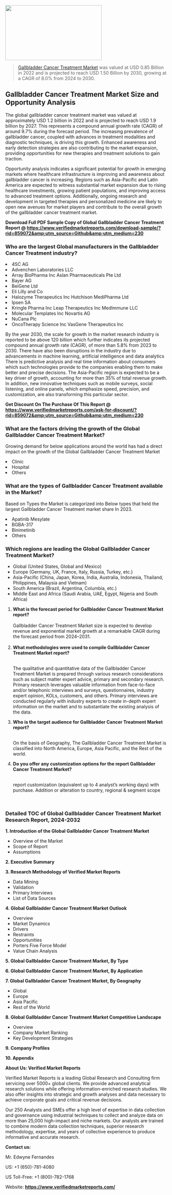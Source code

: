 <img src="https://ffe5etoiles.com/wp-content/uploads/2024/12/MST1-300x171.png" alt="" width="300" height="171" class="alignnone size-medium wp-image-20088" /><blockquote><p><p><a href="https://www.verifiedmarketreports.com/download-sample/?rid=859072&utm_source=Github&utm_medium=230" target="_blank">Gallbladder Cancer Treatment Market</a> was valued at USD 0.85 Billion in 2022 and is projected to reach USD 1.50 Billion by 2030, growing at a CAGR of 8.0% from 2024 to 2030.</p></blockquote><p><h2>Gallbladder Cancer Treatment Market Size and Opportunity Analysis</h2><p>The global gallbladder cancer treatment market was valued at approximately USD 1.2 billion in 2022 and is projected to reach USD 1.9 billion by 2027. This represents a compound annual growth rate (CAGR) of around 9.7% during the forecast period. The increasing prevalence of gallbladder cancer, coupled with advances in treatment modalities and diagnostic techniques, is driving this growth. Enhanced awareness and early detection strategies are also contributing to the market expansion, providing opportunities for new therapies and treatment solutions to gain traction.</p><p>Opportunity analysis indicates a significant potential for growth in emerging markets where healthcare infrastructure is improving and awareness about gallbladder cancer is increasing. Regions such as Asia-Pacific and Latin America are expected to witness substantial market expansion due to rising healthcare investments, growing patient populations, and improving access to advanced treatment options. Additionally, ongoing research and development in targeted therapies and personalized medicine are likely to open new avenues for market players and contribute to the overall growth of the gallbladder cancer treatment market.</p></p><p class=""><strong>Download Full PDF Sample Copy of Global Gallbladder Cancer Treatment Report @ <a href="https://www.verifiedmarketreports.com/download-sample/?rid=859072&amp;utm_source=Github&amp;utm_medium=230" target="_blank">https://www.verifiedmarketreports.com/download-sample/?rid=859072&amp;utm_source=Github&amp;utm_medium=230</a></strong></p><h3 id="" class="">Who are the largest Global manufacturers in the Gallbladder Cancer Treatment industry?</h3><p><li>4SC AG</li><li> Advenchen Laboratories LLC</li><li> Array BioPharma Inc Aslan Pharmaceuticals Pte Ltd</li><li> Bayer AG</li><li> BeiGene Ltd</li><li> Eli Lilly and Co</li><li> Halozyme Therapeutics Inc Hutchison MediPharma Ltd</li><li> Ipsen SA</li><li> Kringle Pharma Inc Leap Therapeutics Inc MedImmune LLC</li><li> Molecular Templates Inc Novartis AG</li><li> NuCana Plc</li><li> OncoTherapy Science Inc VasGene Therapeutics Inc</li></p><div class=""><div class="" dir="" data-message-author-role="" data-message-id="" data-message-model-slug=""><div class=""><div class=""><div class=""><div class="" dir="" data-message-author-role="" data-message-id="" data-message-model-slug=""><div class=""><div class=""><p>By the year 2030, the scale for growth in the market research industry is reported to be above 120 billion which further indicates its projected compound annual growth rate (CAGR), of more than 5.8% from 2023 to 2030. There have also been disruptions in the industry due to advancements in machine learning, artificial intelligence and data analytics There is predictive analysis and real time information about consumers which such technologies provide to the companies enabling them to make better and precise decisions. The Asia-Pacific region is expected to be a key driver of growth, accounting for more than 35% of total revenue growth. In addition, new innovative techniques such as mobile surveys, social listening, and online panels, which emphasize speed, precision, and customization, are also transforming this particular sector.</p><p><strong>Get Discount On The Purchase Of This Report @&nbsp; <a href="https://www.verifiedmarketreports.com/ask-for-discount/?rid=859072&amp;utm_source=Github&amp;utm_medium=230" target="_blank">https://www.verifiedmarketreports.com/ask-for-discount/?rid=859072&amp;utm_source=Github&amp;utm_medium=230</a></strong></p></div></div></div></div></div></div></div></div><h3 id="" class="">What are the factors driving the growth of the Global Gallbladder Cancer Treatment Market?</h3><p id="" class="">Growing demand for below applications around the world has had a direct impact on the growth of the Global Gallbladder Cancer Treatment Market</p><p id="" class=""><li>Clinic</li><li> Hospital</li><li> Others</li></p><h3 id="" class="">What are the types of Gallbladder Cancer Treatment available in the Market?</h3><p id="" class="">Based on Types the Market is categorized into Below types that held the largest Gallbladder Cancer Treatment market share In 2023.</p><p id="" class=""><li>Apatinib Mesylate</li><li> BGBA-317</li><li> Binimetinib</li><li> Others</li></p><h3 id="" class="">Which regions are leading the Global Gallbladder Cancer Treatment Market?</h3><ul><li>Global (United States, Global and Mexico)</li><li>Europe (Germany, UK, France, Italy, Russia, Turkey, etc.)</li><li>Asia-Pacific (China, Japan, Korea, India, Australia, Indonesia, Thailand, Philippines, Malaysia and Vietnam)</li><li>South America (Brazil, Argentina, Columbia, etc.)</li><li>Middle East and Africa (Saudi Arabia, UAE, Egypt, Nigeria and South Africa)</li></ul><p><ol><li><strong>What is the forecast period for Gallbladder Cancer Treatment Market report?<br /></strong><br /><span data-sheets-root="1" data-sheets-value="{&quot;1&quot;:2,&quot;2&quot;:&quot;XXXX size is expected to develop revenue and exponential market growth at a remarkable CAGR during the forecast period from 2024&ndash;2030.&quot;}" data-sheets-userformat="{&quot;2&quot;:12674,&quot;4&quot;:{&quot;1&quot;:2,&quot;2&quot;:16776960},&quot;10&quot;:2,&quot;11&quot;:0,&quot;15&quot;:&quot;Arial&quot;,&quot;16&quot;:12}">Gallbladder Cancer Treatment Market size is expected to develop revenue and exponential market growth at a remarkable CAGR during the forecast period from 2024&ndash;2031.</span><br /><br /></li><li><strong>What methodologies were used to compile Gallbladder Cancer Treatment Market report?<br /><br /></strong><p>The qualitative and quantitative data of the&nbsp;Gallbladder Cancer Treatment Market is prepared through various research considerations such as subject matter expert advice, primary and secondary research. Primary research leverages valuable information from face-to-face and/or telephonic interviews and surveys, questionnaires, industry expert opinion, KOLs, customers, and others. Primary interviews are conducted regularly with industry experts to create in-depth expert information on the market and to substantiate the existing analysis of the data.&nbsp;</p></li><li><strong>Who is the target audience for Gallbladder Cancer Treatment Market report?<br /><br /></strong><p>On the basis of Geography, The&nbsp;Gallbladder Cancer Treatment Market is classified into North America, Europe, Asia Pacific, and the Rest of the world.</p></li><li><strong>Do you offer any customization options for the report Gallbladder Cancer Treatment Market?<br /><br /></strong><p>report customization (equivalent up to 4 analyst&rsquo;s working days) with purchase. Addition or alteration to country, regional &amp; segment scope</p><p>&nbsp;</p></li></ol></p><h3 id="" class="">Detailed TOC of Global Gallbladder Cancer Treatment Market Research Report, 2024-2032</h3><p id="" class=""><strong>1. Introduction of the Global Gallbladder Cancer Treatment Market</strong></p><ul><li>Overview of the Market</li><li>Scope of Report</li><li>Assumptions</li></ul><p id="" class=""><strong>2. Executive Summary</strong></p><p id="" class=""><strong>3. Research Methodology of&nbsp;Verified Market Reports</strong></p><ul><li>Data Mining</li><li>Validation</li><li>Primary Interviews</li><li>List of Data Sources</li></ul><p id="" class=""><strong>4. Global Gallbladder Cancer Treatment Market Outlook</strong></p><ul><li>Overview</li><li>Market Dynamics</li><li>Drivers</li><li>Restraints</li><li>Opportunities</li><li>Porters Five Force Model</li><li>Value Chain Analysis</li></ul><p id="" class=""><strong>5. Global Gallbladder Cancer Treatment Market, By&nbsp;Type</strong></p><p id="" class=""><strong>6. Global Gallbladder Cancer Treatment Market, By Application</strong></p><p id="" class=""><strong>7. Global Gallbladder Cancer Treatment Market, By Geography</strong></p><ul><li>Global</li><li>Europe</li><li>Asia Pacific</li><li>Rest of the World</li></ul><p id="" class=""><strong>8. Global Gallbladder Cancer Treatment Market Competitive Landscape</strong></p><ul><li>Overview</li><li>Company Market Ranking</li><li>Key Development Strategies</li></ul><p id="" class=""><strong>9. Company Profiles</strong></p><p id="" class=""><strong>10. Appendix</strong></p><p id="" class=""><strong>About Us: Verified Market Reports</strong></p><p id="" class="">Verified Market Reports is a leading Global Research and Consulting firm servicing over 5000+ global clients. We provide advanced analytical research solutions while offering information-enriched research studies. We also offer insights into strategic and growth analyses and data necessary to achieve corporate goals and critical revenue decisions.</p><p id="" class="">Our 250 Analysts and SMEs offer a high level of expertise in data collection and governance using industrial techniques to collect and analyze data on more than 25,000 high-impact and niche markets. Our analysts are trained to combine modern data collection techniques, superior research methodology, expertise, and years of collective experience to produce informative and accurate research.</p><p id="" class=""><strong>Contact us:</strong></p><p id="" class="">Mr. Edwyne Fernandes</p><p id="" class="">US: +1 (650)-781-4080</p><p id="" class="">US Toll-Free: +1 (800)-782-1768</p><p id="" class="">Website: <a target="" data-test-app-aware-link=""><strong>https://www.verifiedmarketreports.com/</strong></a></p>
